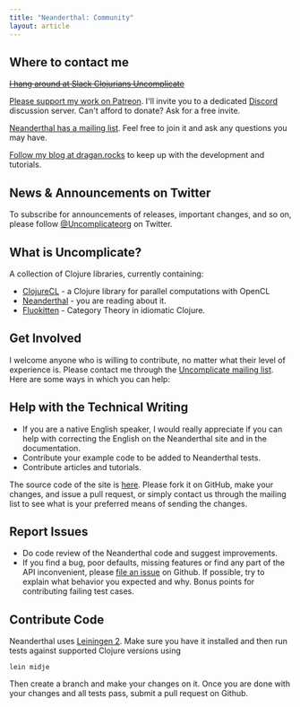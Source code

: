 ```yaml
---
title: "Neanderthal: Community"
layout: article
---
```


## Where to contact me

~~[I hang around at Slack Clojurians Uncomplicate](https://clojurians.slack.com/messages/uncomplicate/details/)~~
<p><a href="https://patreon.com/draganrocks">Please support my work on Patreon</a>. I'll invite you to a dedicated <a href="https://discordapp.com">Discord</a> discussion server. Can't afford to donate? Ask for a free invite.</p>

[Neanderthal has a mailing list](https://groups.google.com/forum/#!forum/uncomplicate). Feel free to join it and ask any questions you may have.

[Follow my blog at dragan.rocks](https://dragan.rocks) to keep up with the development and tutorials.

## News & Announcements on Twitter

To subscribe for announcements of releases, important changes, and so on, please follow [@Uncomplicateorg](https://twitter.com/#!/uncomplicateorg) on Twitter.

## What is Uncomplicate?

A collection of Clojure libraries, currently containing:

* [ClojureCL](https://clojurecl.uncomplicate.org) - a Clojure library for parallel computations with OpenCL
* [Neanderthal](https://neanderthal.uncomplicate.org) - you are reading about it.
* [Fluokitten](https://fluokitten.uncomplicate.org) - Category Theory in idiomatic Clojure.

## Get Involved

I welcome anyone who is willing to contribute, no matter what their level of experience is. Please contact me through the [Uncomplicate mailing list](https://groups.google.com/forum/#!forum/uncomplicate).
Here are some ways in which you can help:

## Help with the Technical Writing

* If you are a native English speaker, I would really appreciate if you can help with correcting the English on the Neanderthal site and in the documentation.
* Contribute your example code to be added to Neanderthal tests.
* Contribute articles and tutorials.

The source code of the site is [here](https://github.com/uncomplicate/neanderthal/tree/gh-pages). Please fork it on GitHub, make your changes, and issue a pull request, or simply contact us through the mailing list to see what is your preferred means of sending the changes.

## Report Issues

* Do code review of the Neanderthal code and suggest improvements.
* If you find a bug, poor defaults, missing features or find any part of the API inconvenient, please [file an issue](https://github.com/uncomplicate/neanderthal/issues) on Github.
If possible, try to explain what behavior you expected and why. Bonus points for contributing failing test cases.

## Contribute Code

Neanderthal uses [Leiningen 2](https://github.com/technomancy/leiningen/blob/master/doc/TUTORIAL.md). Make sure you have it installed and then run tests against supported Clojure versions using

    lein midje

Then create a branch and make your changes on it. Once you are done with your changes and all tests pass, submit a pull request on Github.
